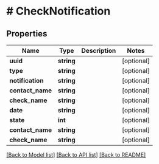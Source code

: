 # # CheckNotification

## Properties

Name | Type | Description | Notes
------------ | ------------- | ------------- | -------------
**uuid** | **string** |  | [optional]
**type** | **string** |  | [optional]
**notification** | **string** |  | [optional]
**contact_name** | **string** |  | [optional]
**check_name** | **string** |  | [optional]
**date** | **string** |  | [optional]
**state** | **int** |  | [optional]
**contact_name** | **string** |  | [optional]
**check_name** | **string** |  | [optional]

[[Back to Model list]](../../README.md#models) [[Back to API list]](../../README.md#endpoints) [[Back to README]](../../README.md)
